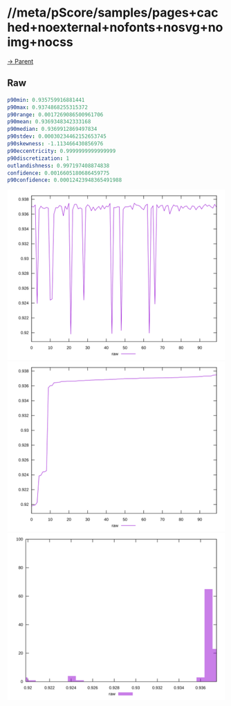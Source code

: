
# //meta/pScore/samples/pages+cached+noexternal+nofonts+nosvg+noimg+nocss

[→ Parent](../..)


## Raw


```yaml
p90min: 0.935759916881441
p90max: 0.9374868255315372
p90range: 0.0017269086500961706
p90mean: 0.9369348342333168
p90median: 0.9369912869497834
p90stdev: 0.00030234462152653745
p90skewness: -1.113466430856976
p90eccentricity: 0.9999999999999999
p90discretization: 1
outlandishness: 0.997197408874838
confidence: 0.0016605180686459775
p90confidence: 0.00012423948365491988

```

![PLOT: raw-values](./raw/values.svg)![PLOT: raw-sorted](./raw/sorted.svg)![PLOT: raw-histogram](./raw/histogram.svg)
